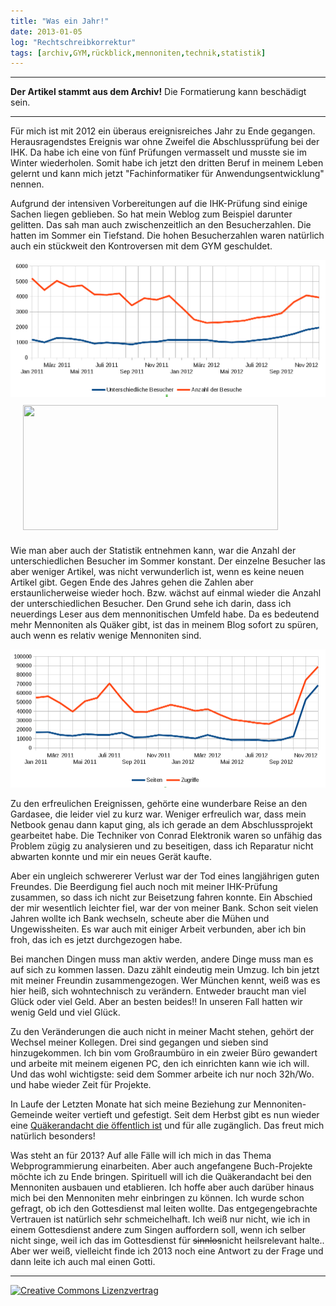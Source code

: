 ```yaml
---
title: "Was ein Jahr!"
date: 2013-01-05
log: "Rechtschreibkorrektur"
tags: [archiv,GYM,rückblick,mennoniten,technik,statistik]
---
```

<hr><b>Der Artikel stammt aus dem Archiv!</b> Die Formatierung kann beschädigt sein.<hr>

<p>Für mich ist mit 2012 ein überaus ereignisreiches Jahr zu Ende gegangen. Herausragendstes Ereignis war ohne Zweifel die Abschlussprüfung bei der IHK. Da habe ich eine von fünf Prüfungen vermasselt und musste sie im Winter wiederholen. Somit habe ich jetzt den dritten Beruf in meinem Leben gelernt und kann mich jetzt "Fachinformatiker für Anwendungsentwicklung" nennen.</p>

<p>Aufgrund der intensiven Vorbereitungen auf die IHK-Prüfung sind einige Sachen liegen geblieben. So hat mein Weblog zum Beispiel darunter gelitten. Das sah man auch zwischenzeitlich an den Besucherzahlen. Die hatten im Sommer ein Tiefstand. Die hohen Besucherzahlen waren natürlich auch ein stückweit den Kontroversen mit dem GYM geschuldet.</p>

![statistik_2012_1.png](statistik_2012_1.png)
<a href="http://www.the-independent-friend.de/files/statistik_2012_1.png">
<img src="http://www.the-independent-friend.de/files/statistik_2012_1.png"  width="90%" height="200"  align="center"  vspace="10" hspace="20" /></a>
<!--break-->
<p>Wie man aber auch der Statistik entnehmen kann, war die Anzahl der unterschiedlichen Besucher im Sommer konstant. Der einzelne Besucher las aber weniger Artikel, was nicht verwunderlich ist, wenn es keine neuen Artikel gibt. Gegen Ende des Jahres gehen die Zahlen aber erstaunlicherweise wieder hoch. Bzw. wächst auf einmal wieder die Anzahl der unterschiedlichen Besucher. Den Grund sehe ich darin, dass ich neuerdings Leser aus dem mennonitischen Umfeld habe. Da es bedeutend mehr Mennoniten als Quäker gibt, ist das in meinem Blog sofort zu spüren, auch wenn es relativ wenige Mennoniten sind.</p>

![statistik_2012_2.png](statistik_2012_2.png)


<p>Zu den erfreulichen Ereignissen, gehörte eine wunderbare Reise an den Gardasee, die leider viel zu kurz war. Weniger erfreulich war, dass mein Netbook genau dann kaput ging, als ich gerade an dem Abschlussprojekt gearbeitet habe. Die Techniker von Conrad Elektronik waren so unfähig das Problem zügig zu analysieren und zu beseitigen, dass ich Reparatur nicht abwarten konnte und mir ein neues Gerät kaufte.</p>

<p>Aber ein ungleich schwererer Verlust war der Tod eines langjährigen guten Freundes. Die Beerdigung fiel auch noch mit meiner IHK-Prüfung zusammen, so dass ich nicht zur Beisetzung fahren konnte. Ein Abschied der mir wesentlich leichter fiel, war der von meiner Bank. Schon seit vielen Jahren wollte ich Bank wechseln, scheute aber die Mühen und Ungewissheiten. Es war auch mit einiger Arbeit verbunden, aber ich bin froh, das ich es jetzt durchgezogen habe.</p>

<p>Bei manchen Dingen muss man aktiv werden, andere Dinge muss man es auf sich zu kommen lassen. Dazu zählt eindeutig mein Umzug. Ich bin jetzt mit meiner Freundin zusammengezogen. Wer München kennt, weiß was es hier heiß, sich wohntechnisch zu verändern. Entweder braucht man viel Glück oder viel Geld. Aber an besten beides!! In unseren Fall hatten wir wenig Geld und viel Glück.</p>

<p>Zu den Veränderungen die auch nicht in meiner Macht stehen, gehört der Wechsel meiner Kollegen. Drei sind gegangen und sieben sind hinzugekommen. Ich bin vom Großraumbüro in ein zweier Büro gewandert und arbeite mit meinem eigenen PC, den ich einrichten kann wie ich will. Und das wohl wichtigste: seid dem Sommer arbeite ich nur noch 32h/Wo. und habe wieder Zeit für Projekte.</p>

<p>In Laufe der Letzten Monate hat sich meine Beziehung zur Mennoniten-Gemeinde weiter vertieft und gefestigt. Seit dem Herbst gibt es nun wieder eine <a href="http://www.the-independent-friend.de/?q=Stille_Andacht_in_Muenchen">Quäkerandacht die öffentlich ist</a> und für alle zugänglich. Das freut mich natürlich besonders!

<p>Was steht an für 2013? Auf alle Fälle will ich mich in das Thema Webprogrammierung einarbeiten. Aber auch angefangene Buch-Projekte möchte ich zu Ende bringen. Spirituell will ich die Quäkerandacht bei den Mennoniten ausbauen und etablieren. Ich hoffe aber auch darüber hinaus mich bei den Mennoniten mehr einbringen zu können. Ich wurde schon gefragt, ob ich den Gottesdienst mal leiten wollte. Das entgegengebrachte Vertrauen ist natürlich sehr schmeichelhaft. Ich weiß nur nicht, wie ich in einem Gottesdienst andere zum Singen auffordern soll, wenn ich selber nicht singe, weil ich das im Gottesdienst für <s>sinnlos</s>nicht heilsrelevant halte.. Aber wer weiß, vielleicht finde ich 2013 noch eine Antwort zu der Frage und dann leite ich auch mal einen Gotti.</p> 

<hr>
<a rel="license" href="http://creativecommons.org/licenses/by-sa/3.0/"><img alt="Creative Commons Lizenzvertrag" style="border-width:0" src="http://i.creativecommons.org/l/by-sa/3.0/88x31.png" /></a>
